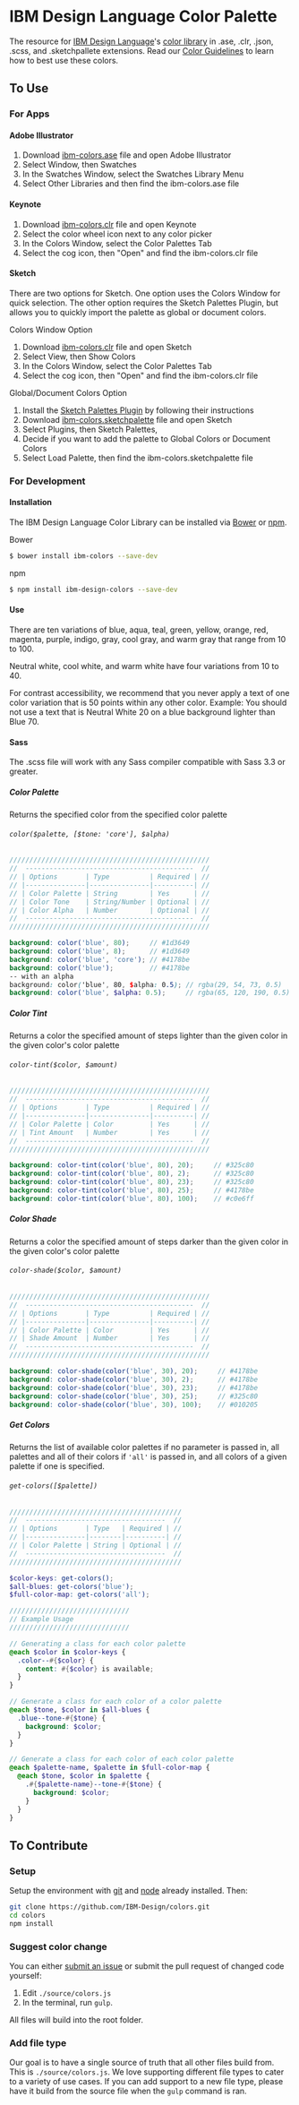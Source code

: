 IBM Design Language Color Palette
===================================

The resource for [IBM Design Language](https://www.ibm.com/design/language/)'s [color library](https://www.ibm.com/design/language/resources/color-library/) in .ase, .clr, .json, .scss, and .sketchpallete extensions. Read our [Color Guidelines](https://www.ibm.com/design/language/framework/visual/color/) to learn how to best use these colors.

## To Use

### For Apps

#### Adobe Illustrator

1. Download [ibm-colors.ase](https://github.com/IBM-Design/colors/raw/v2.0/ibm-colors.ase) file and open Adobe Illustrator
2. Select Window, then Swatches
3. In the Swatches Window, select the Swatches Library Menu
4. Select Other Libraries and then find the ibm-colors.ase file

#### Keynote

1. Download [ibm-colors.clr](https://github.com/IBM-Design/colors/raw/v2.0/ibm-colors.clr) file and open Keynote
2. Select the color wheel icon next to any color picker
3. In the Colors Window, select the Color Palettes Tab
4. Select the cog icon, then "Open" and find the ibm-colors.clr file

#### Sketch
There are two options for Sketch. One option uses the Colors Window for quick selection. The other option requires the Sketch Palettes Plugin, but allows you to quickly import the palette as global or document colors.

Colors Window Option

1. Download [ibm-colors.clr](https://github.com/IBM-Design/colors/raw/v2.0/ibm-colors.clr) file and open Sketch
2. Select View, then Show Colors
3. In the Colors Window, select the Color Palettes Tab
4. Select the cog icon, then "Open" and find the ibm-colors.clr file

Global/Document Colors Option

1. Install the [Sketch Palettes Plugin](https://github.com/andrewfiorillo/sketch-palettes) by following their instructions
2. Download [ibm-colors.sketchpalette](https://github.com/IBM-Design/colors/raw/v2.0/ibm-colors.sketchpalette) file and open Sketch
2. Select Plugins, then Sketch Palettes,
3. Decide if you want to add the palette to Global Colors or Document Colors
4. Select Load Palette, then find the ibm-colors.sketchpalette file

### For Development

#### Installation
The IBM Design Language Color Library can be installed via [Bower](http://bower.io/) or [npm](https://www.npmjs.com/).

Bower
```bash
$ bower install ibm-colors --save-dev
```

npm
```bash
$ npm install ibm-design-colors --save-dev
```
#### Use

There are ten variations of blue, aqua, teal, green, yellow, orange, red, magenta, purple, indigo, gray, cool gray, and warm gray that range from 10 to 100.

Neutral white, cool white, and warm white have four variations from 10 to 40.

For contrast accessibility, we recommend that you never apply a text of one color variation that is 50 points within any other color. Example: You should not use a text that is Neutral White 20 on a blue background lighter than Blue 70.

#### Sass

The .scss file will work with any Sass compiler compatible with Sass 3.3 or greater.

##### Color Palette

Returns the specified color from the specified color palette

###### `color($palette, [$tone: 'core'], $alpha)`

```scss
//////////////////////////////////////////////////
//  ------------------------------------------  //
// | Options       | Type          | Required | //
// |---------------|---------------|----------| //
// | Color Palette | String        | Yes      | //
// | Color Tone    | String/Number | Optional | //
// | Color Alpha   | Number        | Optional | //
//  ------------------------------------------  //
//////////////////////////////////////////////////

background: color('blue', 80);     // #1d3649
background: color('blue', 8);      // #1d3649
background: color('blue', 'core'); // #4178be
background: color('blue');         // #4178be
-- with an alpha
background: color('blue', 80, $alpha: 0.5); // rgba(29, 54, 73, 0.5)
background: color('blue', $alpha: 0.5);     // rgba(65, 120, 190, 0.5)

```

##### Color Tint

Returns a color the specified amount of steps lighter than the given color in the given color's color palette

###### `color-tint($color, $amount)`

```scss
//////////////////////////////////////////////////
//  ------------------------------------------  //
// | Options       | Type          | Required | //
// |---------------|---------------|----------| //
// | Color Palette | Color         | Yes      | //
// | Tint Amount   | Number        | Yes      | //
//  ------------------------------------------  //
//////////////////////////////////////////////////

background: color-tint(color('blue', 80), 20);     // #325c80
background: color-tint(color('blue', 80), 2);      // #325c80
background: color-tint(color('blue', 80), 23);     // #325c80
background: color-tint(color('blue', 80), 25);     // #4178be
background: color-tint(color('blue', 80), 100);    // #c0e6ff
```

##### Color Shade

Returns a color the specified amount of steps darker than the given color in the given color's color palette

###### `color-shade($color, $amount)`

```scss
//////////////////////////////////////////////////
//  ------------------------------------------  //
// | Options       | Type          | Required | //
// |---------------|---------------|----------| //
// | Color Palette | Color         | Yes      | //
// | Shade Amount  | Number        | Yes      | //
//  ------------------------------------------  //
//////////////////////////////////////////////////

background: color-shade(color('blue', 30), 20);     // #4178be
background: color-shade(color('blue', 30), 2);      // #4178be
background: color-shade(color('blue', 30), 23);     // #4178be
background: color-shade(color('blue', 30), 25);     // #325c80
background: color-shade(color('blue', 30), 100);    // #010205
```

##### Get Colors

Returns the list of available color palettes if no parameter is passed in, all palettes and all of their colors if `'all'` is passed in, and all colors of a given palette if one is specified.

###### `get-colors([$palette])`

```scss
///////////////////////////////////////////
//  -----------------------------------  //
// | Options       | Type   | Required | //
// |---------------|--------|----------| //
// | Color Palette | String | Optional | //
//  -----------------------------------  //
///////////////////////////////////////////

$color-keys: get-colors();
$all-blues: get-colors('blue');
$full-color-map: get-colors('all');

//////////////////////////////
// Example Usage
//////////////////////////////

// Generating a class for each color palette
@each $color in $color-keys {
  .color--#{$color} {
    content: #{$color} is available;
  }
}

// Generate a class for each color of a color palette
@each $tone, $color in $all-blues {
  .blue--tone-#{$tone} {
    background: $color;
  }
}

// Generate a class for each color of each color palette
@each $palette-name, $palette in $full-color-map {
  @each $tone, $color in $palette {
    .#{$palette-name}--tone-#{$tone} {
      background: $color;
    }
  }
}
```

## To Contribute

### Setup

Setup the environment with [git](https://git-scm.com/) and [node](https://nodejs.org/en/) already installed. Then:

```bash
git clone https://github.com/IBM-Design/colors.git
cd colors
npm install
```

### Suggest color change

You can either [submit an issue](https://github.com/IBM-Design/colors/issues/new) or submit the pull request of changed code yourself:

1. Edit `./source/colors.js`
2. In the terminal, run `gulp`.

All files will build into the root folder.

### Add file type

Our goal is to have a single source of truth that all other files build from. This is `./source/colors.js`. We love supporting different file types to cater to a variety of use cases. If you can add support to a new file type, please have it build from the source file when the `gulp` command is ran.
